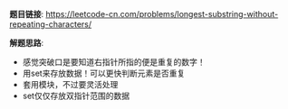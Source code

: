 **题目链接**:
https://leetcode-cn.com/problems/longest-substring-without-repeating-characters/

**解题思路**:
* 感觉突破口是要知道右指针所指的便是重复的数字！
* 用set来存放数据！可以更快判断元素是否重复
* 套用模块，不过要灵活处理
* set仅仅存放双指针范围的数据
